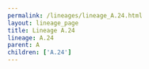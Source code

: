 ```yaml
---
permalink: /lineages/lineage_A.24.html
layout: lineage_page
title: Lineage A.24
lineage: A.24
parent: A
children: ['A.24']
---
```

